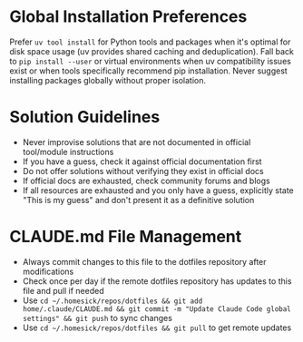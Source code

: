 # Global Installation Preferences

Prefer `uv tool install` for Python tools and packages when it's optimal for disk space usage (uv provides shared caching and deduplication). Fall back to `pip install --user` or virtual environments when uv compatibility issues exist or when tools specifically recommend pip installation. Never suggest installing packages globally without proper isolation.

# Solution Guidelines

- Never improvise solutions that are not documented in official tool/module instructions
- If you have a guess, check it against official documentation first
- Do not offer solutions without verifying they exist in official docs
- If official docs are exhausted, check community forums and blogs
- If all resources are exhausted and you only have a guess, explicitly state "This is my guess" and don't present it as a definitive solution

# CLAUDE.md File Management

- Always commit changes to this file to the dotfiles repository after modifications
- Check once per day if the remote dotfiles repository has updates to this file and pull if needed
- Use `cd ~/.homesick/repos/dotfiles && git add home/.claude/CLAUDE.md && git commit -m "Update Claude Code global settings" && git push` to sync changes
- Use `cd ~/.homesick/repos/dotfiles && git pull` to get remote updates